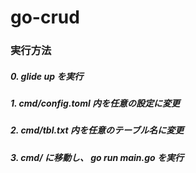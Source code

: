 # go-crud

### 実行方法

##### 0. glide up を実行

##### 1. cmd/config.toml 内を任意の設定に変更

##### 2. cmd/tbl.txt 内を任意のテーブル名に変更

##### 3. cmd/ に移動し、 go run main.go を実行
